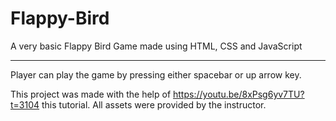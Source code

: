 # Flappy-Bird
A very basic Flappy Bird Game made using HTML, CSS and JavaScript

---

Player can play the game by pressing either spacebar or up arrow key.

This project was made with the help of https://youtu.be/8xPsg6yv7TU?t=3104 this tutorial. All assets were provided by the instructor.


